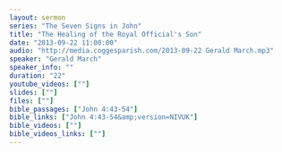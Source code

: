 ```yaml
---
layout: sermon
series: "The Seven Signs in John"
title: "The Healing of the Royal Official's Son"
date: "2013-09-22 11:00:00"
audio: "http://media.coggesparish.com/2013-09-22 Gerald March.mp3"
speaker: "Gerald March"
speaker_info: ""
duration: "22"
youtube_videos: [""]
slides: [""]
files: [""]
bible_passages: ["John 4:43-54"]
bible_links: ["John 4:43-54&amp;version=NIVUK"]
bible_videos: [""]
bible_videos_links: [""]
---
```

